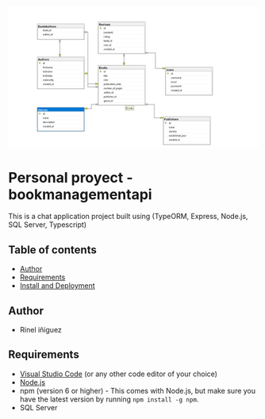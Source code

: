 

<img src="./src/assets/uml.png">

# Personal proyect - bookmanagementapi

This is a chat application project built using (TypeORM, Express, Node.js, SQL Server, Typescript)


## Table of contents

- [Author](#author)
- [Requirements](#requirements)
- [Install and Deployment](#install)


## Author

- Rinel iñiguez

## Requirements 

- [Visual Studio Code](https://code.visualstudio.com/) (or any other code editor of your choice)
- [Node.js](https://nodejs.org/)
- npm (version 6 or higher) - This comes with Node.js, but make sure you have the latest version by running `npm install -g npm`.
- SQL Server